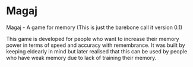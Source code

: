 # Magaj
Magaj - A game for memory (This is just the barebone call it version 0.1)

This game is developed for people who want to increase their memory power in terms of speed and accuracy with remembrance.
It was built by keeping eldearly in mind but later realised that this can be used by people who have weak memory due to lack of training their memory.
